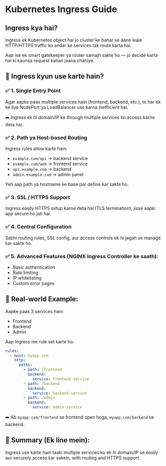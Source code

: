 # Kubernetes Ingress Guide

## Ingress kya hai?

Ingress ek Kubernetes object hai jo cluster ke bahar se aane wale HTTP/HTTPS traffic ko andar ke services tak route karta hai.

Aap ise ek smart gatekeeper ya router samajh sakte ho — jo decide karta hai ki kaunsa request kahan jaana chahiye.

## 🔹 Ingress kyun use karte hain?

### ✅ 1. Single Entry Point
Agar aapke paas multiple services hain (frontend, backend, etc.), to har ek ke liye NodePort ya LoadBalancer use karna inefficient hai.

➡️ Ingress ek hi domain/IP ke through multiple services ko access karne deta hai.

### ✅ 2. Path ya Host-based Routing
Ingress rules allow karte hain:
- `example.com/api` → backend service
- `example.com/web` → frontend service
- `api.example.com` → backend
- `admin.example.com` → admin panel

Yeh aap path ya hostname ke base par define kar sakte ho.

### ✅ 3. SSL / HTTPS Support
Ingress easily HTTPS setup karne deta hai (TLS termination), jisse aapki app secure ho jati hai.

### ✅ 4. Central Configuration
Sabhi routing rules, SSL config, aur access controls ek hi jagah se manage kar sakte ho.

### ✅ 5. Advanced Features (NGINX Ingress Controller ke saath):
- Basic authentication
- Rate limiting
- IP whitelisting
- Custom error pages

## 🔹 Real-world Example:

Aapke paas 3 services hain:
- Frontend
- Backend
- Admin

Aap Ingress me rule set karte ho:

```yaml
rules:
  - host: myapp.com
    http:
      paths:
        - path: /frontend
          backend:
            service: frontend-service
        - path: /backend
          backend:
            service: backend-service
        - path: /admin
          backend:
            service: admin-service
```

➡️ Ab `myapp.com/frontend` se frontend open hoga, `myapp.com/backend` se backend.

## 🔹 Summary (Ek line mein):
Ingress use karte hain taaki multiple services ko ek hi domain/IP se easily aur securely access kar sakein, with routing and HTTPS support.
